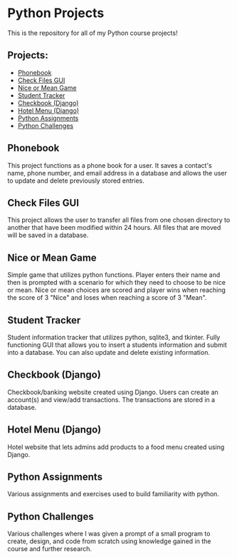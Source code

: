 # Python Projects
This is the repository for all of my Python course projects!
## Projects:
- [Phonebook](#Phonebook)
- [Check Files GUI](#Check-Files-GUI)
- [Nice or Mean Game](#Nice-or-Mean-Game)
- [Student Tracker](#Student-Tracker)
- [Checkbook (Django)](#Checkbook-(Django))
- [Hotel Menu (Django)](#Hotel-Meu-(Djago))
- [Python Assignments](#Python-Assigments)
- [Python Challenges](#Python-Challenges)
## Phonebook
This project functions as a phone book for a user. It saves a contact's name, phone number, and email address in a database and allows the user to update and delete previously stored entries.
## Check Files GUI
This project allows the user to transfer all files from one chosen directory to another that have been modified within 24 hours. All files that are moved will be saved in a database.
## Nice or Mean Game
Simple game that utilizes python functions. Player enters their name and then is prompted with a scenario for which they need to choose to be nice or mean. Nice or mean choices are scored and player wins when reaching the score of 3 "Nice" and loses when reaching a score of 3 "Mean".
## Student Tracker
Student information tracker that utilizes python, sqlite3, and tkinter. Fully functioning GUI that allows you to insert a students information and submit into a database. You can also update and delete existing information.
## Checkbook (Django)
Checkbook/banking website created using Django. Users can create an account(s) and view/add transactions. The transactions are stored in a database.
## Hotel Menu (Django)
Hotel website that lets admins add products to a food menu created using Django.
## Python Assignments
Various assignments and exercises used to build familiarity with python.
## Python Challenges
Various challenges where I was given a prompt of a small program to create, design, and code from scratch using knowledge gained in the course and further research.
